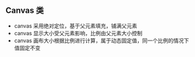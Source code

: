 ## Canvas 类
* canvas 采用绝对定位，基于父元素填充，铺满父元素
* canvas 显示大小受父元素影响，比例由父元素大小控制
* canvas 画布大小根据比例进行计算，属于动态固定值，同一个比例的情况下值固定不变
